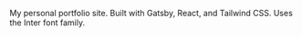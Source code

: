 My personal portfolio site. Built with Gatsby, React, and Tailwind CSS. Uses the Inter font family.
